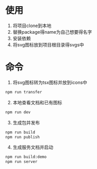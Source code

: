 # 使用
1. 将项目clone到本地
2. 替换package得name为自己想要得名字
3. 安装依赖
4. 将svg图标放到项目根目录得svgs中

# 命令
1. 将svg图标转为tsx图标并放到icons中
```cmd
npm run transfer 
```
2. 本地查看文档和已有图标
```cmd
npm run dev
```
3. 生成包并发布
```cmd
npm run build
npm run publish
```
4. 生成服务文档并启动
```cmd
npm run build:demo
npm run server
```